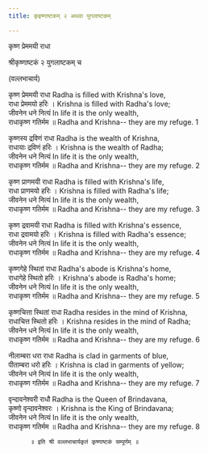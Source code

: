 ```yaml
---
title: कृइष्णाष्टकम् २ अथवा युगलाष्टकम्

---
```

कृष्ण प्रेममयी राधा

 श्रीकृष्णाष्टकं २ युगलाष्टकम् च   
  
(वल्लभाचार्य)  
  
कृष्ण प्रेममयी राधा   Radha is filled with Krishna's love,  
राधा प्रेममयो हरिः ।      Krishna is filled with Radha's love;  
जीवनेन धने नित्यं         In life it is the only wealth,  
राधाकृष्ण गतिर्मम ॥      Radha and Krishna-- they are my refuge. 1  
  
कृष्णस्य द्रविणं राधा  Radha is the wealth of Krishna,  
राधायाः द्रविणं हरिः ।      Krishna is the wealth of Radha;  
जीवनेन धने नित्यं         In life it is the only wealth,  
राधाकृष्ण गतिर्मम ॥      Radha and Krishna-- they are my refuge. 2  
  
कृष्ण प्राणमयी राधा  Radha is filled with Krishna's life,  
राधा प्राणमयो  हरिः ।       Krishna is filled with Radha's life;  
जीवनेन धने नित्यं         In life it is the only wealth,  
राधाकृष्ण गतिर्मम ॥      Radha and Krishna-- they are my refuge. 3  
  
कृष्ण द्रवामयी राधा   Radha is filled with Krishna's essence,  
राधा द्रवामयो  हरिः ।     Krishna is filled with Radha's essence;  
जीवनेन धने नित्यं         In life it is the only wealth,  
राधाकृष्ण गतिर्मम ॥      Radha and Krishna-- they are my refuge. 4  
  
कृष्णगेहे स्थितां राधा      Radha's abode is Krishna's home,  
राधागेहे स्थितो हरिः ।       Krishna's abode is Radha's home;  
जीवनेन धने नित्यं         In life it is the only wealth,  
राधाकृष्ण गतिर्मम ॥      Radha and Krishna-- they are my refuge. 5  
  
कृष्णचित्ता स्थितां राधा  Radha resides in the mind of Krishna,  
राधाचित्त स्थितो हरिः ।         Krishna resides in the mind of Radha;  
जीवनेन धने नित्यं             In life it is the only wealth,  
राधाकृष्ण गतिर्मम ॥          Radha and Krishna-- they are my refuge. 6  
  
नीलाम्बरा धरा राधा   Radha is clad in garments of blue,  
पीताम्बरा धरो हरिः ।       Krishna is clad in garments of yellow;  
जीवनेन धने नित्यं         In life it is the only wealth,  
राधाकृष्ण गतिर्मम ॥      Radha and Krishna-- they are my refuge. 7  
  
वृन्दावनेश्वरी राधौ   Radha is the Queen of Brindavana,  
कृष्णो वृन्दावनेश्वरः ।   Krishna is the King of Brindavana;  
जीवनेन धने नित्यं         In life it is the only wealth,  
राधाकृष्ण गतिर्मम ॥      Radha and Krishna-- they are my refuge. 8  
  
          ॥ इति श्री वल्लभाचार्यकृतं कृष्णाष्टकं सम्पूर्णम् ॥  
  


